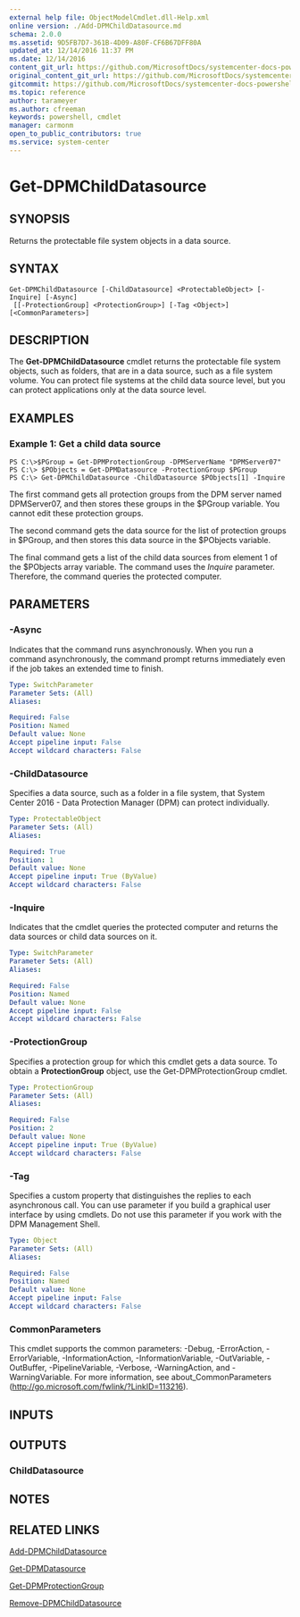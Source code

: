 ```yaml
---
external help file: ObjectModelCmdlet.dll-Help.xml
online version: ./Add-DPMChildDatasource.md
schema: 2.0.0
ms.assetid: 9D5FB7D7-361B-4D09-A80F-CF6B67DFF80A
updated_at: 12/14/2016 11:37 PM
ms.date: 12/14/2016
content_git_url: https://github.com/MicrosoftDocs/systemcenter-docs-powershell/blob/master/systemcenter-cmdlets/SystemCenter2016/DataProtectionManager/v1/Get-DPMChildDatasource.md
original_content_git_url: https://github.com/MicrosoftDocs/systemcenter-docs-powershell/blob/master/systemcenter-cmdlets/SystemCenter2016/DataProtectionManager/v1/Get-DPMChildDatasource.md
gitcommit: https://github.com/MicrosoftDocs/systemcenter-docs-powershell/blob/ddd0fefc9adaabb9394eb6c21b33370913d1830d/systemcenter-cmdlets/SystemCenter2016/DataProtectionManager/v1/Get-DPMChildDatasource.md
ms.topic: reference
author: tarameyer
ms.author: cfreeman
keywords: powershell, cmdlet
manager: carmonm
open_to_public_contributors: true
ms.service: system-center
---
```


# Get-DPMChildDatasource

## SYNOPSIS
Returns the protectable file system objects in a data source.

## SYNTAX

```
Get-DPMChildDatasource [-ChildDatasource] <ProtectableObject> [-Inquire] [-Async]
 [[-ProtectionGroup] <ProtectionGroup>] [-Tag <Object>] [<CommonParameters>]
```

## DESCRIPTION
The **Get-DPMChildDatasource** cmdlet returns the protectable file system objects, such as folders, that are in a data source, such as a file system volume.
You can protect file systems at the child data source level, but you can protect applications only at the data source level.

## EXAMPLES

### Example 1: Get a child data source
```
PS C:\>$PGroup = Get-DPMProtectionGroup -DPMServerName "DPMServer07"
PS C:\> $PObjects = Get-DPMDatasource -ProtectionGroup $PGroup
PS C:\> Get-DPMChildDatasource -ChildDatasource $PObjects[1] -Inquire
```

The first command gets all protection groups from the DPM server named DPMServer07, and then stores these groups in the $PGroup variable.
You cannot edit these protection groups.

The second command gets the data source for the list of protection groups in $PGroup, and then stores this data source in the $PObjects variable.

The final command gets a list of the child data sources from element 1 of the $PObjects array variable.
The command uses the *Inquire* parameter.
Therefore, the command queries the protected computer.

## PARAMETERS

### -Async
Indicates that the command runs asynchronously.
When you run a command asynchronously, the command prompt returns immediately even if the job takes an extended time to finish.

```yaml
Type: SwitchParameter
Parameter Sets: (All)
Aliases: 

Required: False
Position: Named
Default value: None
Accept pipeline input: False
Accept wildcard characters: False
```

### -ChildDatasource
Specifies a data source, such as a folder in a file system, that System Center 2016 - Data Protection Manager (DPM) can protect individually.

```yaml
Type: ProtectableObject
Parameter Sets: (All)
Aliases: 

Required: True
Position: 1
Default value: None
Accept pipeline input: True (ByValue)
Accept wildcard characters: False
```

### -Inquire
Indicates that the cmdlet queries the protected computer and returns the data sources or child data sources on it.

```yaml
Type: SwitchParameter
Parameter Sets: (All)
Aliases: 

Required: False
Position: Named
Default value: None
Accept pipeline input: False
Accept wildcard characters: False
```

### -ProtectionGroup
Specifies a protection group for which this cmdlet gets a data source.
To obtain a **ProtectionGroup** object, use the Get-DPMProtectionGroup cmdlet.

```yaml
Type: ProtectionGroup
Parameter Sets: (All)
Aliases: 

Required: False
Position: 2
Default value: None
Accept pipeline input: True (ByValue)
Accept wildcard characters: False
```

### -Tag
Specifies a custom property that distinguishes the replies to each asynchronous call.
You can use parameter if you build a graphical user interface by using cmdlets.
Do not use this parameter if you work with the DPM Management Shell.

```yaml
Type: Object
Parameter Sets: (All)
Aliases: 

Required: False
Position: Named
Default value: None
Accept pipeline input: False
Accept wildcard characters: False
```

### CommonParameters
This cmdlet supports the common parameters: -Debug, -ErrorAction, -ErrorVariable, -InformationAction, -InformationVariable, -OutVariable, -OutBuffer, -PipelineVariable, -Verbose, -WarningAction, and -WarningVariable. For more information, see about_CommonParameters (http://go.microsoft.com/fwlink/?LinkID=113216).

## INPUTS

## OUTPUTS

### ChildDatasource

## NOTES

## RELATED LINKS

[Add-DPMChildDatasource](xref:SystemCenter2016/DataProtectionManager/v1/Add-DPMChildDatasource.md)

[Get-DPMDatasource](xref:SystemCenter2016/DataProtectionManager/v1/Get-DPMDatasource.md)

[Get-DPMProtectionGroup](xref:SystemCenter2016/DataProtectionManager/v1/Get-DPMProtectionGroup.md)

[Remove-DPMChildDatasource](xref:SystemCenter2016/DataProtectionManager/v1/Remove-DPMChildDatasource.md)

